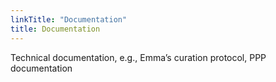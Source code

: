 ```yaml
---
linkTitle: "Documentation"
title: Documentation
---
```


Technical documentation, e.g., Emma’s curation protocol, PPP documentation

